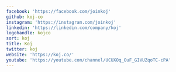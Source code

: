 ```yaml
---
facebook: 'https://facebook.com/joinkoj'
github: koj-co
instagram: 'https://instagram.com/joinkoj'
linkedin: 'https://linkedin.com/company/koj'
logohandle: kojco
sort: koj
title: Koj
twitter: koj
website: 'https://koj.co/'
youtube: 'https://youtube.com/channel/UCUXOq_OuF_GIVUZqoTC-cPA'
---
```

